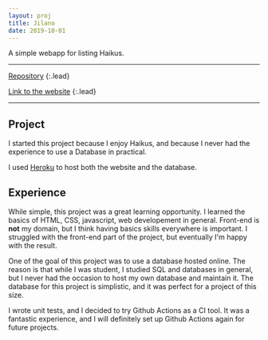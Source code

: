 ```yaml
---
layout: proj
title: Jilano
date: 2019-10-01
---
```


A simple webapp for listing Haikus.

---

[Repository](https://github.com/astariul/jilano)
{:.lead}

[Link to the website](https://jilano.herokuapp.com/)
{:.lead}

---

## Project

I started this project because I enjoy Haikus, and because I never had the experience to use a Database in practical.

I used [Heroku](https://dashboard.heroku.com/login) to host both the website and the database.

## Experience

While simple, this project was a great learning opportunity. I learned the basics of HTML, CSS, javascript, web developement in general. Front-end is **not** my domain, but I think having basics skills everywhere is important. I struggled with the front-end part of the project, but eventually I'm happy with the result.

One of the goal of this project was to use a database hosted online. The reason is that while I was student, I studied SQL and databases in general, but I never had the occasion to host my own database and maintain it. The database for this project is simplistic, and it was perfect for a project of this size.

I wrote unit tests, and I decided to try Github Actions as a CI tool. It was a fantastic experience, and I will definitely set up Github Actions again for future projects.
